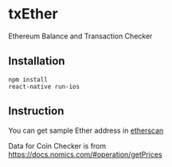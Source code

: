# txEther
Ethereum Balance and Transaction Checker
## Installation
```
npm install
react-native run-ios
```

## Instruction
You can get sample Ether address in [etherscan](https://etherscan.io/accounts)

Data for Coin Checker is from https://docs.nomics.com/#operation/getPrices
